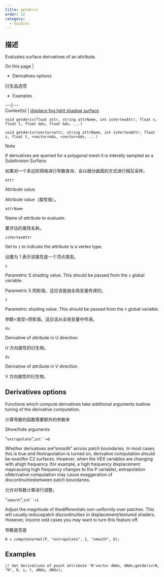 ```yaml
---
title: getderiv
order: 12
category:
  - houdini
---
```

    
## 描述

Evaluates surface derivatives of an attribute.

On this page |

- Derivatives options

衍生品选项

- Examples

---|---  
Context(s) | [displace](../contexts/displace.html)[
fog](../contexts/fog.html)[ light](../contexts/light.html)[
shadow](../contexts/shadow.html)[ surface](../contexts/surface.html)

`void getderiv(float attr, string attrName, int isVertexAttr, float s, float t, float &du, float &dv, ...)`

`void getderiv(<vector>attr, string attrName, int isVertexAttr, float s, float t, <vector>&du, <vector>&dv, ...)`

Note

If derivatives are queried for a polygonal mesh it is interally sampled as a
Subdivision Surface.

如果对一个多边形网格进行导数查询，会以细分曲面的方式进行相互采样。

`attr`

Attribute value.

Attribute value（属性值）。

`attrName`

Name of attribute to evaluate.

要评估的属性名称。

`isVertexAttr`

Set to `1` to indicate the attribute is a vertex type.

设置为 1 表示该属性是一个顶点类型。

`s`

Parametric S shading value. This should be passed from the `s` global
variable.

Parametric S 阴影值。这应该是由全局变量传递的。

`t`

Parametric <type> shading value. This should be passed from the `t` global
variable.

参数<类型>阴影值。这应该从全局变量中传递。

`du`

Derivative of attribute in U direction.

U 方向属性的衍生物。

`dv`

Derivative of attribute in V direction.

V 方向属性的衍生物。

## Derivatives options

Functions which compute derivatives take additional arguments toallow tuning
of the derivative computation.

计算导数的函数需要额外的参数来

Show/hide arguments

"`extrapolate`",` int``=0 `

Whether derivatives are“smooth” across patch boundaries. In most cases this is
true and ifextrapolation is turned on, derivative computation should be
exactfor C2 surfaces. However, when the VEX variables are changing with ahigh
frequency (for example, a high frequency displacement mapcausing high
frequency changes to the P variable), extrapolation ofderivative computation
may cause exaggeration of discontinuitiesbetween patch boundaries.

允许对导数计算进行调整。

"`smooth`",` int``=1 `

Adjust the magnitude of thedifferentials non-uniformly over patches. This will
usually reducepatch discontinuities in displacement/textured shaders. However,
insome odd cases you may want to turn this feature off.

导数是否是

    N = computenormal(P, "extrapolate", 1, "smooth", 0);

## Examples

    // Get derivatives of point attribute 'N'vector dNdu, dNdv;getderiv(N, "N", 0, s, t, dNdu, dNdv);
